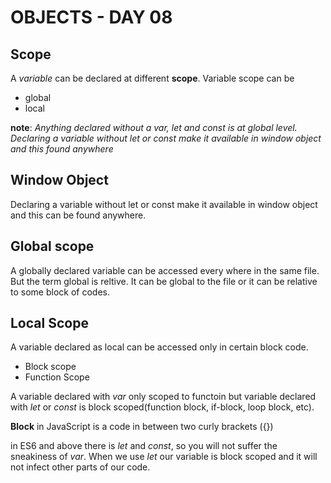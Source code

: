 # OBJECTS - DAY 08

## Scope
A *variable* can be declared at different **scope**. Variable scope can be
+ global
+ local

**note**: *Anything declared without a var, let and const is at global level. Declaring a variable without let or const make it available in window object and this found anywhere*

## Window Object
Declaring a variable without let or const make it available in window object and this can be found anywhere.

## Global scope
A globally declared variable can be accessed every where in the same file. But the term global is reltive. It can be global to the file or it can be relative to some block of codes.

## Local Scope
A variable declared as local can be accessed only in certain block code.
+ Block scope
+ Function Scope

A variable declared with *var* only scoped to functoin but variable declared with *let* or *const* is block scoped(function block, if-block, loop block, etc).

**Block** in JavaScript is a code in between two curly brackets ({})

in ES6 and above there is *let* and *const*, so you will not suffer the sneakiness of *var*. When we use *let* our variable is block scoped and it will not infect other parts of our code.